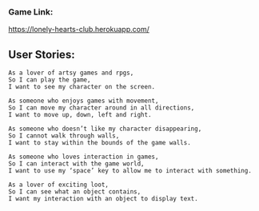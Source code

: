 ### Game Link:

https://lonely-hearts-club.herokuapp.com/

## User Stories:

```
As a lover of artsy games and rpgs,
So I can play the game,
I want to see my character on the screen.
```

```
As someone who enjoys games with movement,
So I can move my character around in all directions,
I want to move up, down, left and right.
```

```
As someone who doesn’t like my character disappearing,
So I cannot walk through walls,
I want to stay within the bounds of the game walls.
```

```
As someone who loves interaction in games,
So I can interact with the game world,
I want to use my ‘space’ key to allow me to interact with something.
```

```
As a lover of exciting loot,
So I can see what an object contains,
I want my interaction with an object to display text.
```
